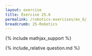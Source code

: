 ```yaml
---
layout: exercise
title: Exercise 25.6
permalink: /robotics-exercises/ex_6/
breadcrumb: 25-Robotics
---
```


{% include mathjax_support %}

<div><i class="arrow-up loader" data-chapter="robotics-exercises" data-exercise="ex_6" data-rating="0"></i></div>
{% include_relative question.md %}
